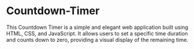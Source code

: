 # Countdown-Timer
This Countdown Timer is a simple and elegant web application built using HTML, CSS, and JavaScript. It allows users to set a specific time duration and counts down to zero, providing a visual display of the remaining time.
